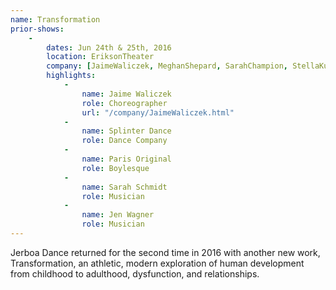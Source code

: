 ```yaml
---
name: Transformation
prior-shows:
    -
        dates: Jun 24th & 25th, 2016
        location: EriksonTheater
        company: [JaimeWaliczek, MeghanShepard, SarahChampion, StellaKutz, RenadoTozer, AndreasFetz, AlexUng, KarenGrady]
        highlights: 
            -
                name: Jaime Waliczek
                role: Choreographer
                url: "/company/JaimeWaliczek.html"
            -
                name: Splinter Dance
                role: Dance Company
            -
                name: Paris Original
                role: Boylesque
            -
                name: Sarah Schmidt
                role: Musician
            -
                name: Jen Wagner
                role: Musician
---
```

Jerboa Dance returned for the second time in 2016 with another new work, Transformation, an athletic, modern exploration of human development from childhood to adulthood, dysfunction, and relationships.